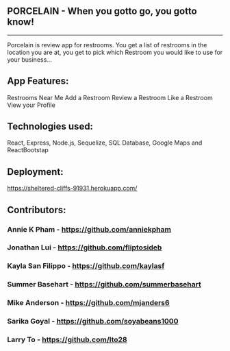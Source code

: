 ## PORCELAIN - When you gotto go, you gotto know!
***

Porcelain is review app for restrooms. You get a list of restrooms in the location you are at, you get to pick which Restroom you would like to use for your business...

## App Features:
Restrooms Near Me
Add a Restroom
Review a Restroom
Like a Restroom
View your Profile

## Technologies used:

React, Express, Node.js, Sequelize, SQL Database, Google Maps and ReactBootstap 

## Deployment:

https://sheltered-cliffs-91931.herokuapp.com/


## Contributors:

### Annie K Pham - https://github.com/anniekpham
### Jonathan Lui - https://github.com/fliptosideb
### Kayla San Filippo - https://github.com/kaylasf
### Summer Basehart - https://github.com/summerbasehart
### Mike Anderson - https://github.com/mjanders6
### Sarika Goyal - https://github.com/soyabeans1000
### Larry To - https://github.com/lto28

